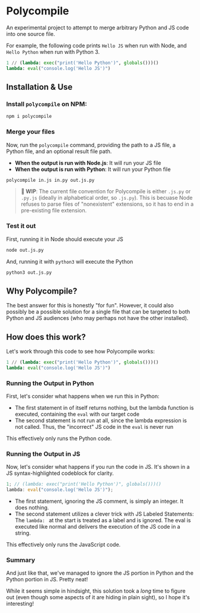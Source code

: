 # Polycompile

An experimental project to attempt to merge arbitrary Python and JS code into one source file.

For example, the following code prints `Hello JS` when run with Node, and `Hello Python` when run with Python 3.

```py
1 // (lambda: exec("print('Hello Python')", globals()))()
lambda: eval("console.log('Hello JS')")
```

## Installation & Use

### Install `polycompile` on NPM:

```bash
npm i polycompile
```

### Merge your files

Now, run the `polycompile` command, providing the path to a JS file, a Python file, and an optional result file path.

- **When the output is run with Node.js**: It will run your JS file
- **When the output is run with Python**: It will run your Python file

```bash
polycompile in.js in.py out.js.py
```

> **🚧 WIP**: The current file convention for Polycompile is either `.js.py` or `.py.js` (ideally in alphabetical order, so `.js.py`). This is becuase Node refuses to parse files of "nonexistent" extensions, so it has to end in a pre-existing file extension.

### Test it out

First, running it in Node should execute your JS

```bash
node out.js.py
```

And, running it with `python3` will execute the Python

```bash
python3 out.js.py
```

## Why Polycompile?

The best answer for this is honestly "for fun". However, it could also possibly be a possible solution for a single file that can be targeted to both Python and JS audiences (who may perhaps not have the other installed).

## How does this work?

Let's work through this code to see how Polycompile works:

```py
1 // (lambda: exec("print('Hello Python')", globals()))()
lambda: eval("console.log('Hello JS')")
```

### Running the Output in Python

First, let's consider what happens when we run this in Python:

- The first statement in of itself returns nothing, but the lambda function is executed, containing the `eval` with our target code
- The second statement is not run at all, since the lambda expression is not called. Thus, the "incorrect" JS code in the `eval` is never run

This effectively only runs the Python code.

### Running the Output in JS

Now, let's consider what happens if you run the code in JS. It's shown in a JS syntax-highlighted codeblock for clarity.

```js
1; // (lambda: exec("print('Hello Python')", globals()))()
lambda: eval("console.log('Hello JS')");
```

- The first statement, ignoring the JS comment, is simply an integer. It does nothing.
- The second statement utilizes a clever trick with JS Labeled Statements: The `lambda: ` at the start is treated as a label and is ignored. The eval is executed like normal and delivers the execution of the JS code in a string.

This effectively only runs the JavaScript code.

### Summary

And just like that, we've managed to ignore the JS portion in Python and the Python portion in JS. Pretty neat!

While it seems simple in hindsight, this solution took a _long_ time to figure out (even though some aspects of it are hiding in plain sight), so I hope it's interesting!